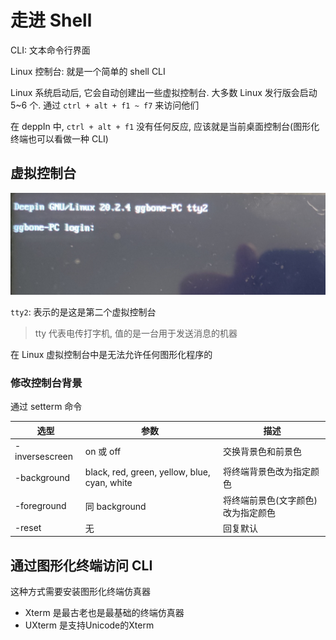 # 走进 Shell

CLI: 文本命令行界面

Linux 控制台: 就是一个简单的 shell CLI

Linux 系统启动后, 它会自动创建出一些虚拟控制台. 大多数 Linux 发行版会启动 5~6 个. 通过 `ctrl + alt + f1 ~ f7` 来访问他们

在 deppIn 中, `ctrl + alt + f1` 没有任何反应, 应该就是当前桌面控制台(图形化终端也可以看做一种 CLI)

## 虚拟控制台

![](../img/1640402616573.jpg)

`tty2`: 表示的是这是第二个虚拟控制台

> tty 代表电传打字机, 值的是一台用于发送消息的机器

在 Linux 虚拟控制台中是无法允许任何图形化程序的

### 修改控制台背景

通过 setterm 命令

| 选型           | 参数                                         | 描述                               |
| -------------- | -------------------------------------------- | ---------------------------------- |
| -inversescreen | on 或 off                                    | 交换背景色和前景色                 |
| -background    | black, red, green, yellow, blue, cyan, white | 将终端背景色改为指定颜色           |
| -foreground    | 同 background                                | 将终端前景色(文字颜色)改为指定颜色 |
| -reset         | 无                                           | 回复默认                           |

## 通过图形化终端访问 CLI

这种方式需要安装图形化终端仿真器

+ Xterm 是最古老也是最基础的终端仿真器
+ UXterm 是支持Unicode的Xterm


